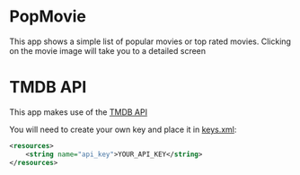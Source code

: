 # PopMovie

This app shows a simple list of popular movies or top rated movies. Clicking on the movie image will take you to a detailed screen

# TMDB API

This app makes use of the [TMDB API](https://www.themoviedb.org/documentation/api)

You will need to create your own key and place it in [keys.xml](PopMovie/app/src/main/res/values/keys.xml):

```xml
<resources>
    <string name="api_key">YOUR_API_KEY</string>
</resources>
```
